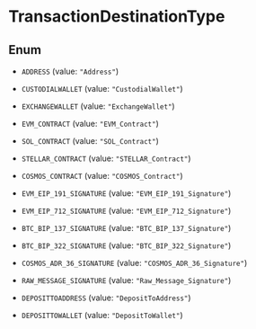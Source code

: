 

# TransactionDestinationType

## Enum


* `ADDRESS` (value: `"Address"`)

* `CUSTODIALWALLET` (value: `"CustodialWallet"`)

* `EXCHANGEWALLET` (value: `"ExchangeWallet"`)

* `EVM_CONTRACT` (value: `"EVM_Contract"`)

* `SOL_CONTRACT` (value: `"SOL_Contract"`)

* `STELLAR_CONTRACT` (value: `"STELLAR_Contract"`)

* `COSMOS_CONTRACT` (value: `"COSMOS_Contract"`)

* `EVM_EIP_191_SIGNATURE` (value: `"EVM_EIP_191_Signature"`)

* `EVM_EIP_712_SIGNATURE` (value: `"EVM_EIP_712_Signature"`)

* `BTC_BIP_137_SIGNATURE` (value: `"BTC_BIP_137_Signature"`)

* `BTC_BIP_322_SIGNATURE` (value: `"BTC_BIP_322_Signature"`)

* `COSMOS_ADR_36_SIGNATURE` (value: `"COSMOS_ADR_36_Signature"`)

* `RAW_MESSAGE_SIGNATURE` (value: `"Raw_Message_Signature"`)

* `DEPOSITTOADDRESS` (value: `"DepositToAddress"`)

* `DEPOSITTOWALLET` (value: `"DepositToWallet"`)



